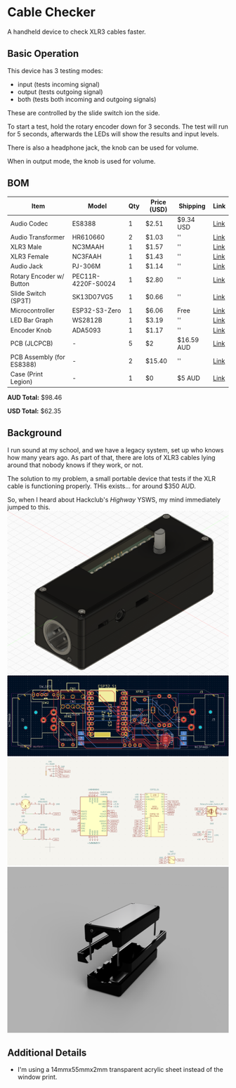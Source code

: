 # Cable Checker
A handheld device to check XLR3 cables faster.

## Basic Operation
This device has 3 testing modes:
- input (tests incoming signal)
- output (tests outgoing signal)
- both (tests both incoming and outgoing signals)

These are controlled by the slide switch ion the side.

To start a test, hold the rotary encoder down for 3 seconds. The test will run for 5 seconds, afterwards the LEDs will show the results and input levels.

There is also a headphone jack, the knob can be used for volume.

When in output mode, the knob is used for volume.

## BOM

| Item | Model | Qty | Price (USD) | Shipping | Link |
|-|-|-|-|-|-|
| Audio Codec | ES8388 | 1 | $2.51 | $9.34 USD | [Link](https://lcsc.com/product-detail/ADCs-DACs-Special-Purpose_Everest-semi-Everest-Semiconductor-ES8388_C365736.html) |
| Audio Transformer | HR610660 | 2 | $1.03 | '' | [Link](https://lcsc.com/product-detail/Audio-Transformers_HANRUN-Zhongshan-HanRun-Elec-HR610660_C48357.html) |
| XLR3 Male | NC3MAAH | 1 | $1.57 | '' | [Link](https://lcsc.com/product-detail/XLR-Cannon-Connectors_Neutrik-NC3MAAH_C368463.html) |
| XLR3 Female | NC3FAAH | 1 | $1.43 | '' | [Link](https://lcsc.com/product-detail/XLR-Cannon-Connectors_Neutrik-NC3FAAH_C368521.html) |
| Audio Jack | PJ-306M | 1 | $1.14 | '' | [Link](https://lcsc.com/product-detail/Audio-Connectors_HOOYA-PJ-306M_C2939172.html) |
| Rotary Encoder w/ Button | PEC11R-4220F-S0024 | 1 | $2.80  | '' | [Link](https://lcsc.com/product-detail/Rotary-Encoders_BOURNS-PEC11R-4220F-S0024_C143797.html) |
| Slide Switch (SP3T) | SK13D07VG5 | 1 | $0.66 | '' | [Link](https://lcsc.com/product-detail/Slide-Switches_SHOU-HAN-SK13D07VG5_C393948.html) |
| Microcontroller | ESP32-S3-Zero | 1 | $6.06 | Free | [Link](https://core-electronics.com.au/esp32-s3-mini-development-board-retired.html) |
| LED Bar Graph | WS2812B | 1 | $3.19 | '' | [Link](https://core-electronics.com.au/glowbit-stick-1x8.html) |
| Encoder Knob | ADA5093 | 1 | $1.17 | '' | [Link](https://core-electronics.com.au/slim-rubber-rotary-encoder-knob-11-5mm-x-14-5mm-d-shaft.html) |
| PCB (JLCPCB) | - | 5 | $2 | $16.59 AUD | [Link](https://jlcpcb.com) |
| PCB Assembly (for ES8388) | - | 2 | $15.40 | '' | [Link](https://jlcpcb.com) |
| Case (Print Legion) | - | 1 | $0 | $5 AUD | [Link](https://printlegion.hackclub.com) |

**AUD Total:** $98.46

**USD Total:** $62.35

## Background
I run sound at my school, and we have a legacy system, set up who knows how many years ago. As part of that, there are lots of XLR3 cables lying around that nobody knows if they work, or not.

The solution to my problem, a small portable device that tests if the XLR cable is functioning properly. THis exists... for around $350 AUD. 

So, when I heard about Hackclub's *Highway* YSWS, my mind immediately jumped to this.
![Case](screenshots/case.png)
![PCB](screenshots/pcb.png)
![Schematic](screenshots/schematic.png)
![Case Assembly](screenshots/case-exploded.png)

## Additional Details
- I'm using a 14mmx55mmx2mm transparent acrylic sheet instead of the window print.
